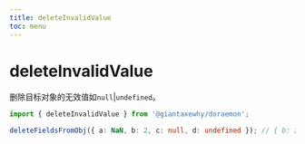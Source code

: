 ```yaml
---
title: deleteInvalidValue
toc: menu
---
```


# deleteInvalidValue

删除目标对象的无效值如`null`|`undefined`。

```typescript
import { deleteInvalidValue } from '@giantaxewhy/doraemon';

deleteFieldsFromObj({ a: NaN, b: 2, c: null, d: undefined }); // { b: 2 }
```
